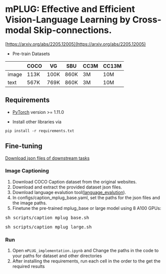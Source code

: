 # mPLUG: Effective and Efficient Vision-Language Learning by Cross-modal Skip-connections.

[https://arxiv.org/abs/2205.12005](https://arxiv.org/abs/2205.12005)


* Pre-train Datasets

                                                                        
| | COCO | VG | SBU | CC3M | CC13M |
|------------------------|-------------------------------------------|------|------|------|------|
|image | 113K | 100K | 860K | 3M | 10M | 
|text | 567K | 769K | 860K | 3M | 10M |

## Requirements
* [PyTorch](https://pytorch.org/) version >= 1.11.0

* Install other libraries via
```
pip install -r requirements.txt
```

## Fine-tuning

[Download json files of downstream tasks](https://alice-open.oss-cn-zhangjiakou.aliyuncs.com/mPLUG/data.tar)

       
                                                                                          
### Image Captioning
     
                                                                                          
1. Download COCO Caption dataset from the original websites.
2. Download and extract the provided dataset json files.
3. Download language evalution tool([language_evalution](https://alice-open.oss-cn-zhangjiakou.aliyuncs.com/mPLUG/language_evaluation.tar)).
4. In configs/caption_mplug_base.yaml, set the paths for the json files and the image paths.
5. Finetune the pre-trained mplug_base or large model using 8 A100 GPUs:
<pre>sh scripts/caption_mplug_base.sh</pre> 
<pre>sh scripts/caption_mplug_large.sh</pre>  

### Run

1. Open `mPLUG_implementation.ipynb` and Change the paths in the code to your paths for dataset and other directories
2. After installing the requirements, run each cell in the order to the get the required results


                                                                                          






